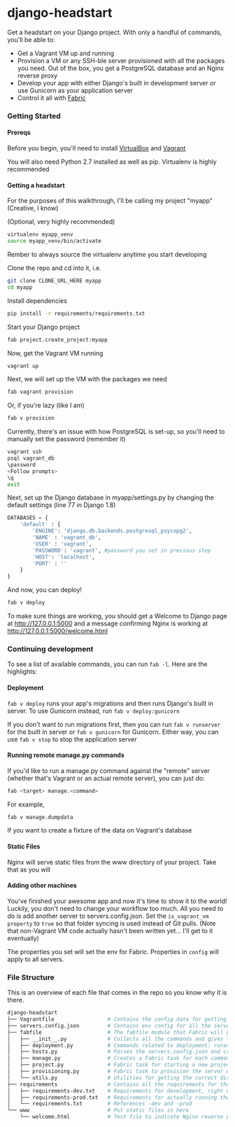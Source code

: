 # django-headstart

Get a headstart on your Django project. With only a handful of commands, you'll be able to:
* Get a Vagrant VM up and running
* Provision a VM or any SSH-ble server provisioned with all the packages you need. Out of the box, you get a PostgreSQL database and an Nginx reverse proxy
* Develop your app with either Django's built in development server or use Gunicorn as your application server
* Control it all with [Fabric](http://www.fabfile.org/)

### Getting Started

#### Prereqs
Before you begin, you'll need to install [VirtualBox](https://www.virtualbox.org/) and [Vagrant](https://www.vagrantup.com/)

You will also need Python 2.7 installed as well as pip. Virtualenv is highly recommended

#### Getting a headstart
For the purposes of this walkthrough, I'll be calling my project "myapp" (Creative, I know)

(Optional, very highly recommended)
```bash
virtualenv myapp_venv
source myapp_venv/bin/activate
```
Rember to always source the virtualenv anytime you start developing

Clone the repo and cd into it, i.e.

```bash
git clone CLONE_URL_HERE myapp
cd myapp
```

Install dependencies
```bash
pip install -r requirements/requirements.txt
```

Start your Django project
```bash
fab project.create_project:myapp 
```

Now, get the Vagrant VM running
```bash
vagrant up
```

Next, we will set up the VM with the packages we need
```bash
fab vagrant provision
```
Or, if you're lazy (like I am)
```bash
fab v provision
```

Currently, there's an issue with how PostgreSQL is set-up, so you'll need to manually set the password (remember it)
```bash
vagrant ssh
psql vagrant_db
\password
<Follow prompts>
\q
exit
```

Next, set up the Django database in myapp/settings.py by changing the default settings (line 77 in Django 1.8)

```python
DATABASES = {
	'default' : {
    	'ENGINE': 'django.db.backends.postgresql_psycopg2',
        'NAME' : 'vagrant_db',
        'USER' : 'vagrant',
        'PASSWORD': 'vagrant', #password you set in previous step
        'HOST': 'localhost',
        'PORT' : ''
    }
}
```

And now, you can deploy!

```bash
fab v deploy
```

To make sure things are working, you should get a Welcome to Django page at http://127.0.0.1:5000 and a message confirming Nginx is working at http://127.0.0.1:5000/welcome.html

### Continuing development
To see a list of available commands, you can run ``` fab -l ```. Here are the highlights:

#### Deployment
```fab v deploy``` runs your app's migrations and then runs Django's built in server. To use Gunicorn instead, run ```fab v deploy:gunicorn```

If you don't want to run migrations first, then you can run ```fab v runserver``` for the built in server or ```fab v gunicorn``` for Gunicorn. Either way, you can use ```fab v stop``` to stop the application server

#### Running remote manage.py commands
If you'd like to run a manage.py command against the "remote" server (whether that's Vagrant or an actual remote server), you can just do:

```bash
fab <target> manage.<command>
``` 

For example, 
```bash
fab v manage.dumpdata
```
If you want to create a fixture of the data on Vagrant's database

#### Static Files
Nginx will serve static files from the www directory of your project. Take that as you will

#### Adding other machines
You've finished your awesome app and now it's time to show it to the world! Luckily, you don't need to change your workflow too much. All you need to do is add another server to servers.config.json. Set the ```is_vagrant_vm property``` to ``` true ``` so that folder syncing is used instead of Git pulls. (Note that non-Vagrant VM code actually hasn't been written yet... I'll get to it eventually)

The properties you set will set the env for Fabric. Properties in ```config``` will apply to all servers. 

### File Structure
This is an overview of each file that comes in the repo so you know why it is there.

```bash
django-headstart
├── Vagrantfile					# Contains the config data for getting the Vagrant VM up
├── servers.config.json 		# Contains env config for all the server targets for Fabric
├── fabfile						# The fabfile module that Fabric will get its commands from
│   ├── __init__.py				# Collects all the commands and gives them nice names
│   ├── deployment.py			# Commands related to deployment: runserver, gunicorn, deploy, stop
│   ├── hosts.py				# Parses the servers.config.json and creates a Fabric task for each
│   ├── manage.py				# Creates a Fabric task for each command in manage.py
│   ├── project.py				# Fabric task for starting a new project
│   ├── provisioning.py			# Fabric task to provision the server with the proper packages
│   └── utils.py				# Utilities for getting the correct directories and stuff
├── requirements				# Contains all the requirements for the project
│   ├── requirements-dev.txt	# Requirements for development, right now just Fabric and fabtools
│   ├── requirements-prod.txt   # Requirements for actually running the app, i.e. everything not Fabric
│   └── requirements.txt		# References -dev and -prod
└── www							# Put static files in here
    └── welcome.html			# Test file to indicate Nginx reverse proxy is working
```



